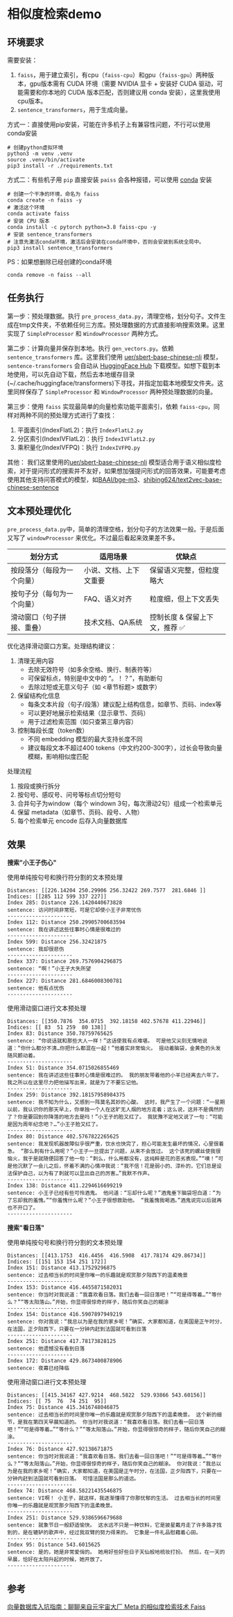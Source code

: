
# 相似度检索demo

## 环境要求

需要安装：
1. `faiss`，用于建立索引，有cpu（`faiss-cpu`）和gpu（`faiss-gpu`）两种版本，gpu版本需有 CUDA 环境（需要 NVIDIA 显卡 + 安装好 CUDA 驱动，可能需要和你本地的 CUDA 版本匹配，否则建议用 conda 安装），这里我使用cpu版本。
2. `sentence_transformers`，用于生成向量。

方式一：直接使用pip安装，可能在许多机子上有兼容性问题，不行可以使用conda安装
```shell
# 创建python虚拟环境
python3 -m venv .venv
source .venv/bin/activate
pip3 install -r ./requirements.txt 
```

方式二：有些机子用 `pip` 直接安装 `paiss` 会各种报错，可以使用 [conda](https://www.anaconda.com/docs/getting-started/miniconda/main) 安装

```shell
# 创建一个干净的环境，命名为 faiss
conda create -n faiss -y
# 激活这个环境
conda activate faiss
# 安装 CPU 版本
conda install -c pytorch python=3.8 faiss-cpu -y
# 安装 sentence_transformers
# 注意先激活conda环境，激活后会安装在conda环境中，否则会安装到系统全局中。
pip3 install sentence_transformers
```

PS：如果想删除已经创建的conda环境

```shell
conda remove -n faiss --all
```

## 任务执行

第一步：预处理数据。执行 `pre_process_data.py`，清理空格，划分句子。文件生成在tmp文件夹，不依赖任何三方库。预处理数据的方式直接影响搜索效果。这里实现了 `SimpleProcessor` 和 `WindowProcessor` 两种方式。

第二步：计算向量并保存到本地。执行 `gen_vectors.py`。依赖 `sentence_transformers` 库。这里我们使用 [uer/sbert-base-chinese-nli](https://huggingface.co/uer/sbert-base-chinese-nli) 模型，`sentence-transformers` 会自动从 [HuggingFace Hub](https://huggingface.co) 下载模型。如想下载到本地使用，可以先自动下载，然后去本地缓存目录(~/.cache/huggingface/transformers)下寻找，并指定加载本地模型文件夹。这里同样保存了 `SimpleProcessor` 和 `WindowProcessor` 两种预处理数据的向量。

第三步：使用 `faiss` 实现最简单的向量检索功能平面索引，依赖 `faiss-cpu`，同样对两种不同的预处理方式进行了查找：
1. 平面索引(IndexFlatL2)：执行 `IndexFlatL2.py`
2. 分区索引(IndexIVFlatL2)：执行 `IndexIVFlatL2.py`
3. 乘积量化(IndexIVFPQ)：执行 `IndexIVFPQ.py`

其他：
我们这里使用的[uer/sbert-base-chinese-nli](https://huggingface.co/uer/sbert-base-chinese-nli) 模型适合用于语义相似度检索，对于提问形式的搜索并不友好，如果想加强提问形式的回答效果，可能要考虑使用其他支持问答模式的模型，如[BAAI/bge-m3](https://huggingface.co/BAAI/bge-m3)、[shibing624/text2vec-base-chinese-sentence](https://huggingface.co/shibing624/text2vec-base-chinese-sentence)


## 文本预处理优化
`pre_process_data.py`中，简单的清理空格，划分句子的方法效果一般。于是后面又写了 `windowProcessor` 来优化。不过最后看起来效果差不多。

|划分方式|适用场景|优缺点|
|---|---|---|
|按段落分（每段为一个向量）|小说、文档、上下文重要|保留语义完整，但粒度略大|
|按句子分（每句为一个向量）|FAQ、语义对齐|粒度细，但上下文丢失|
|滑动窗口（句子拼接、重叠）|技术文档、QA系统|控制长度 & 保留上下文，推荐 ✅|

优化选择滑动窗口方案。处理结构建议：
1. 清理无用内容
    - 去除无效符号（如多余空格、换行、制表符等）
    - 可保留标点，特别是中文中的 “。！？”，有助断句
    - 去除过短或无意义句子（如 <章节标题> 或数字）
2. 保留结构化信息
    - 每条文本片段（句子/段落）建议配上结构信息，如章节、页码、index等
    - 可以更好地展示检索结果（显示章节、页码）
    - 用于过滤检索范围（如只查第三章内容）
3. 控制每段长度（token数）
    - 不同 embedding 模型的最大支持长度不同
    - 建议每段文本不超过400 tokens（中文约200-300字），过长会导致向量模糊，影响相似度匹配

处理流程
1. 按段或换行拆分
2. 按句号、感叹号、问号等标点切分短句
3. 合并句子为window（每个 windown 3句，每次滑动2句）组成一个检索单元
4. 保留 metadata（如章节、页码、段号、人物）
5. 每个检索单元 encode 后存入向量数据库

## 效果

**搜索"小王子伤心"**

使用单纯按句号和换行符分割的文本预处理
```
Distances: [[226.14204 250.29906 256.32422 269.7577  281.6846 ]]
Indices: [[285 112 599 337 227]]
Index 285: Distance 226.1420440673828
sentence: 访问时间非常短，可是它却使小王子非常忧伤
---------------------
Index 112: Distance 250.29905700683594
sentence: 我在讲述这些往事时心情是很难过的
---------------------
Index 599: Distance 256.32421875
sentence: 我却很悲伤
---------------------
Index 337: Distance 269.7576904296875
sentence: “啊！”小王子大失所望
---------------------
Index 227: Distance 281.6846008300781
sentence: 他有点忧伤
---------------------
```

使用滑动窗口进行文本预处理
```
Distances: [[350.7876  354.0715  392.18158 402.57678 411.22946]]
Indices: [[ 83  51 259  80 138]]
Index 83: Distance 350.78759765625
sentence: “你说话就和那些大人一样！”这话使我有点难堪。 可是他又尖刻无情地说道：“你什么都分不清…你把什么都混在一起！”他着实非常恼火。 摇动着脑袋，金黄色的头发随风颤动着。
---------------------
Index 51: Distance 354.0715026855469
sentence: 我在讲述这些往事时心情是很难过的。 我的朋友带着他的小羊已经离去六年了。 我之所以在这里尽力把他描写出来，就是为了不要忘记他。
---------------------
Index 259: Distance 392.18157958984375
sentence: 我不知为什么，又感到一阵莫名其妙的心酸。 这时，我产生了一个问题：“一星期以前，我认识你的那天早上，你单独一个人在这旷无人烟的地方走着；这么说，这并不是偶然的了？你是要回到你降落的地方去是吗！”小王子的脸又红了。 我犹豫不定地又说了一句：“可能是因为周年纪念吧？…”小王子脸又红了。
---------------------
Index 80: Distance 402.5767822265625
sentence: 我发现机器故障似乎很严重，饮水也快完了，担心可能发生最坏的情况，心里很着急。 “那么刺有什么用呢？”小王子一旦提出了问题，从来不会放过。 这个该死的螺丝使我很恼火，我于是就随便回答了他一句：“刺么，什么用都没有，这纯粹是花的恶劣表现。”“噢！”可是他沉默了一会儿之后，怀着不满的心情冲我说：“我不信！花是弱小的、淳朴的，它们总是设法保护自己，以为有了刺就可以显出自己的厉害…”我默不作声。
---------------------
Index 138: Distance 411.2294616699219
sentence: 小王子已经有些可怜酒鬼。 他问道：“忘却什么呢？”酒鬼垂下脑袋坦白道：“为了忘却我的羞愧。”“你羞愧什么呢？”小王子很想救助他。 “我羞愧我喝酒。”酒鬼说完以后就再也不开口了。
---------------------
```

**搜索"看日落"**

使用单纯按句号和换行符分割的文本预处理

```
Distances: [[413.1753  416.4456  416.5908  417.78174 429.86734]]
Indices: [[151 153 154 251 172]]
Index 151: Distance 413.17529296875
sentence: 过去相当长的时间里你唯一的乐趣就是观赏那夕阳西下的温柔晚景
---------------------
Index 153: Distance 416.4455871582031
sentence: 你当时对我说道：“我喜欢看日落。我们去看一回日落吧！”“可是得等着…”“等什么？”“等太阳落山。”开始，你显得很惊奇的样子，随后你笑自己的糊涂
---------------------
Index 154: Distance 416.5907897949219
sentence: 你对我说：“我总以为是在我的家乡呢！”确实，大家都知道，在美国是正午时分，在法国，正夕阳西下，只要在一分钟内赶到法国就可看到日落
---------------------
Index 251: Distance 417.78173828125
sentence: 他遗憾没有看到日落
---------------------
Index 172: Distance 429.8673400878906
sentence: 夜幕已经降临
```

使用滑动窗口进行文本预处理
```
Distances: [[415.34167 427.9214  468.5822  529.93866 543.60156]]
Indices: [[ 75  76  74 251  95]]
Index 75: Distance 415.3416748046875
sentence: 过去相当长的时间里你唯一的乐趣就是观赏那夕阳西下的温柔晚景。 这个新的细节，是我在第四天早晨知道的。 你当时对我说道：“我喜欢看日落。我们去看一回日落吧！”“可是得等着…”“等什么？”“等太阳落山。”开始，你显得很惊奇的样子，随后你笑自己的糊涂。
---------------------
Index 76: Distance 427.92138671875
sentence: 你当时对我说道：“我喜欢看日落。我们去看一回日落吧！”“可是得等着…”“等什么？”“等太阳落山。”开始，你显得很惊奇的样子，随后你笑自己的糊涂。 你对我说：“我总以为是在我的家乡呢！”确实，大家都知道，在美国是正午时分，在法国，正夕阳西下，只要在一分钟内赶到法国就可看到日落。 可惜法国是那么的遥远。
---------------------
Index 74: Distance 468.58221435546875
sentence: VI啊！ 小王子，就这样，我逐渐懂得了你那忧郁的生活。 过去相当长的时间里你唯一的乐趣就是观赏那夕阳西下的温柔晚景。
---------------------
Index 251: Distance 529.9386596679688
sentence: 就象节日一般舒适愉快。 这水远不只是一种饮料，它是披星戴月走了许多路才找到的，是在辘轳的歌声中，经过我双臂的努力得来的。 它象是一件礼品慰藉着心田。
---------------------
Index 95: Distance 543.6015625
sentence: 是的，她是非常爱俏的。 她用好些好些日子天仙般地梳妆打扮。 然后，在一天的早晨，恰好在太阳升起的时候，她开放了。
---------------------
```

## 参考
[向量数据库入坑指南：聊聊来自元宇宙大厂 Meta 的相似度检索技术 Faiss](https://soulteary.com/2022/09/03/vector-database-guide-talk-about-the-similarity-retrieval-technology-from-metaverse-big-company-faiss.html)
